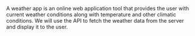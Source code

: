 A weather app is an online web application tool that provides the user with current weather conditions along with temperature and other climatic conditions. We will use the API to fetch the weather data from the server and display it to the user.
